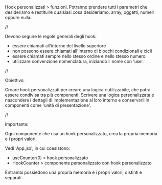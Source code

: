 Hook personalizzati > funzioni.
Potranno prendere tutti i parametri che desideriamo e restituire qualsiasi cosa desideriamo: array, oggetti, numeri oppure nulla.

//

Devono seguire le regole generali degli hook:
- essere chiamati all'interno del livello superiore 
- non possono essere chiamati all'interno di blocchi condizionali e cicli
- essere chiamati sempre nello stesso ordine e nello stesso numero
- utilizzare convenzione nomenclatura, iniziando il nome con 'use'.

//

Obiettivo:

Creare hook personalizzati per creare una logica riutilizzabile, che potrà essere condivisa tra più componenti.
Scrivere una logica personalizzata e nascondere i dettagli di implementazione al loro interno e conservarli in componenti come 'unità di presentazione'.

// 

Importante:

Ogni componente che usa un hook personalizzato, crea la propria memoria e i propri valori.

Vedi 'App.jsx', in cui coesistono:
- useCounter(0) > hook personalizzato
- HookCounter > componente personalizzato con hook personalizzato

Entrambi possiedono una propria memoria e i propri valori, distinti e separati.